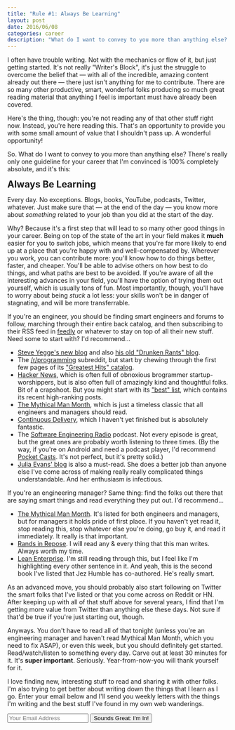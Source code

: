 ```yaml
---
title: "Rule #1: Always Be Learning"
layout: post
date: 2016/06/08
categories: career
description: "What do I want to convey to you more than anything else? There's really only one guideline for your career that I'm convinced is 100% completely absolute, and it's this"
---
```


I often have trouble writing. Not with the mechanics or flow of it, but just getting started. It's not really "Writer's Block", it's just the struggle to overcome the belief that — with all of the incredible, amazing content already out there — there just isn't anything for me to contribute. There are so many other productive, smart, wonderful folks producing so much great reading material that anything I feel is important must have already been covered.

Here's the thing, though: you're not reading any of that other stuff right now. Instead, you're here reading this. That's an opportunity to provide you with some small amount of value that I shouldn't pass up. A wonderful opportunity!

So. What do I want to convey to you more than anything else? There's really only one guideline for your career that I'm convinced is 100% completely absolute, and it's this:

<span style="font-weight:bold;font-size:1.5em;">Always Be Learning</span>

Every day. No exceptions. Blogs, books, YouTube, podcasts, Twitter, whatever. Just make sure that — at the end of the day — you know more about *something* related to your job than you did at the start of the day.

Why? Because it's a first step that will lead to so many other good things in your career. Being on top of the state of the art in your field makes it **much** easier for you to switch jobs, which means that you're far more likely to end up at a place that you're happy with and well-compensated by. Wherever you work, you can contribute more: you'll know how to do things better, faster, and cheaper. You'll be able to advise others on how best to do things, and what paths are best to be avoided. If you're aware of all the interesting advances in your field, you'll have the option of trying them out yourself, which is usually tons of fun. Most importantly, though, you'll have to worry about being *stuck* a lot less: your skills won't be in danger of stagnating, and will be more transferrable.

If you're an engineer, you should be finding smart engineers and forums to follow, marching through their entire back catalog, and then subscribing to their RSS feed in [feedly](https://feedly.com/) or whatever to stay on top of all their new stuff. Need some to start with? I'd recommend...

* [Steve Yegge's new blog](http://steve-yegge.blogspot.com/) and also [his old "Drunken Rants" blog](https://sites.google.com/site/steveyegge2/blog-rants).
* The [/r/programming](https://www.reddit.com/r/programming) subreddit, but start by chewing through the first few pages of its ["Greatest Hits" catalog](https://www.reddit.com/r/programming/top/?sort=top&t=all).
* [Hacker News](https://news.ycombinator.com/), which is often full of obnoxious brogrammer startup-worshippers, but is also often full of amazingly kind and thoughtful folks. Bit of a crapshoot. But you might start with its ["best" list](https://news.ycombinator.com/best), which contains its recent high-ranking posts.
* [The Mythical Man Month](http://www.amazon.com/Mythical-Man-Month-Software-Engineering-Anniversary/dp/0201835959), which is just a timeless classic that all engineers and managers should read.
* [Continuous Delivery](http://martinfowler.com/books/continuousDelivery.html), which I haven't yet finished but is absolutely fantastic.
* The [Software Engineering Radio](http://www.se-radio.net/) podcast. Not every episode is great, but the great ones are probably worth listening to three times. (By the way, if you're on Android and need a podcast player, I'd recommend [Pocket Casts](https://play.google.com/store/apps/details?id=au.com.shiftyjelly.pocketcasts&hl=en). It's not perfect, but it's pretty solid.)
* [Julia Evans' blog](http://jvns.ca/) is also a must-read. She does a better job than anyone else I've come across of making really really complicated things understandable. And her enthusiasm is infectious.

If you're an engineering manager? Same thing: find the folks out there that are saying smart things and read everything they put out. I'd recommend...

* [The Mythical Man Month](http://www.amazon.com/Mythical-Man-Month-Software-Engineering-Anniversary/dp/0201835959). It's listed for both engineers and managers, but for managers it holds pride of first place. If you haven't yet read it, stop reading this, stop whatever else you're doing, go buy it, and read it immediately. It really is that important.
* [Rands in Repose](http://randsinrepose.com/dont-skip-this/). I will read any & every thing that this man writes. Always worth my time.
* [Lean Enterprise](http://www.amazon.com/Lean-Enterprise-Performance-Organizations-Innovate/dp/1449368425/ref=asap_bc?ie=UTF8). I'm still reading through this, but I feel like I'm highlighting every other sentence in it. And yeah, this is the second book I've listed that Jez Humble has co-authored. He's really smart.

As an advanced move, you should probably also start following on Twitter the smart folks that I've listed or that you come across on Reddit or HN. After keeping up with all of that stuff above for several years, I find that I'm getting more value from Twitter than anything else these days. Not sure if that'd be true if you're just starting out, though.

Anyways. You don't have to read all of that tonight (unless you're an engineering manager and haven't read Mythical Man Month, which you need to fix ASAP), or even this week, but you should definitely get started. Read/watch/listen to something every day. Carve out at least 30 minutes for it. It's **super important**. Seriously. Year-from-now-you will thank yourself for it.

I love finding new, interesting stuff to read and sharing it with other folks. I'm also trying to get better about writing down the things that I learn as I go. Enter your email below and I'll send you weekly letters with the things I'm writing and the best stuff I've found in my own web wanderings.

<form action="https://www.getdrip.com/forms/58931001/submissions" method="post" data-drip-embedded-form="58931001" class="list-subscribe">
	<div class="controls">
		<input type="email" name="fields[email]" value="" placeholder="Your Email Address" />
		<input type="submit" name="submit" value="Sounds Great: I'm In!" data-drip-attribute="sign-up-button" />
	</div>
</form>

